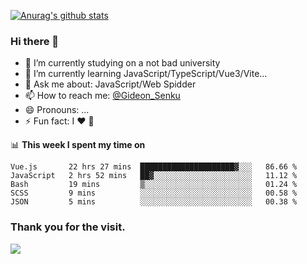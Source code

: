 [![Anurag's github stats](https://github-readme-stats.vercel.app/api?username=gideonsenku)](https://github.com/anuraghazra/github-readme-stats)
### Hi there 👋
- 🔭 I’m currently studying on a not bad university 
- 🌱 I’m currently learning JavaScript/TypeScript/Vue3/Vite...
- 💬 Ask me about: JavaScript/Web Spidder 
- 📫 How to reach me: [@Gideon_Senku](https://t.me/Gideon_Senku)
- 😄 Pronouns: ...
- ⚡ Fun fact: I ❤️ 🎵

📊 **This week I spent my time on**
<!--START_SECTION:waka-->
```text
Vue.js       22 hrs 27 mins  █████████████████████▓░░░   86.66 % 
JavaScript   2 hrs 52 mins   ██▓░░░░░░░░░░░░░░░░░░░░░░   11.12 % 
Bash         19 mins         ▒░░░░░░░░░░░░░░░░░░░░░░░░   01.24 % 
SCSS         9 mins          ░░░░░░░░░░░░░░░░░░░░░░░░░   00.58 % 
JSON         5 mins          ░░░░░░░░░░░░░░░░░░░░░░░░░   00.38 % 
```
<!--END_SECTION:waka-->


### Thank you for the visit.
![](http://profile-counter.glitch.me/gideonsenku/count.svg)
<!--
**GideonSenku/GideonSenku** is a ✨ _special_ ✨ repository because its `README.md` (this file) appears on your GitHub profile.

Here are some ideas to get you started:

- 🔭 I’m currently working on ...
- 🌱 I’m currently learning ...
- 👯 I’m looking to collaborate on ...
- 🤔 I’m looking for help with ...
- 💬 Ask me about ...
- 📫 How to reach me: ...
- 😄 Pronouns: ...
- ⚡ Fun fact: ...
-->
